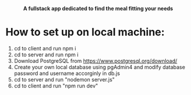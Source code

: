 **<p align="center" text="bold">A fullstack app dedicated to find the meal fitting your needs</p>**

# How to set up on local machine:
1. cd to client and run npm i
2. cd to server and run npm i
3. Download PostgreSQL from https://www.postgresql.org/download/
4. Create your own local database using pgAdmin4 and modify database password and username accorginly in db.js
5. cd to server and run "nodemon server.js"
6. cd to client and run "npm run dev"
